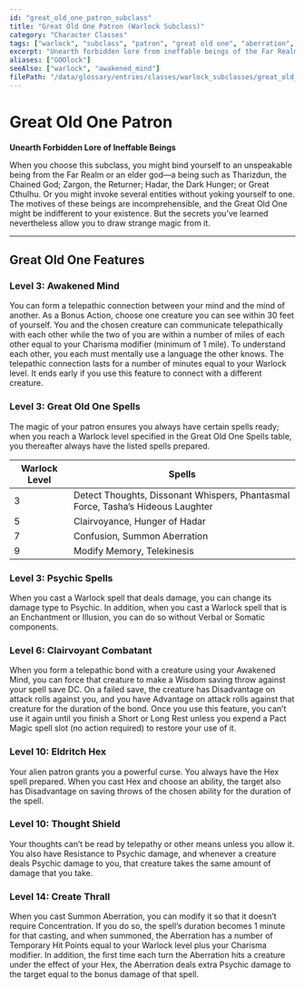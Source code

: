```yaml
---
id: "great_old_one_patron_subclass"
title: "Great Old One Patron (Warlock Subclass)"
category: "Character Classes"
tags: ["warlock", "subclass", "patron", "great old one", "aberration", "psychic", "telepathy"]
excerpt: "Unearth forbidden lore from ineffable beings of the Far Realm, touching other minds with alien power."
aliases: ["GOOlock"]
seeAlso: ["warlock", "awakened_mind"]
filePath: "/data/glossary/entries/classes/warlock_subclasses/great_old_one.md"
---
```

# Great Old One Patron

**Unearth Forbidden Lore of Ineffable Beings**

When you choose this subclass, you might bind yourself to an unspeakable being from the Far Realm or an elder god—a being such as Tharizdun, the Chained God; Zargon, the Returner; Hadar, the Dark Hunger; or Great Cthulhu. Or you might invoke several entities without yoking yourself to one. The motives of these beings are incomprehensible, and the Great Old One might be indifferent to your existence. But the secrets you’ve learned nevertheless allow you to draw strange magic from it.

---
## Great Old One Features

### Level 3: Awakened Mind
You can form a telepathic connection between your mind and the mind of another. As a <span data-term-id="bonus_action" class="glossary-term-link-from-markdown">Bonus Action</span>, choose one creature you can see within 30 feet of yourself. You and the chosen creature can communicate telepathically with each other while the two of you are within a number of miles of each other equal to your Charisma modifier (minimum of 1 mile). To understand each other, you each must mentally use a language the other knows.
The telepathic connection lasts for a number of minutes equal to your Warlock level. It ends early if you use this feature to connect with a different creature.

### Level 3: Great Old One Spells
The magic of your patron ensures you always have certain <span data-term-id="spells_chapter" class="glossary-term-link-from-markdown">spells</span> ready; when you reach a Warlock level specified in the Great Old One Spells table, you thereafter always have the listed <span data-term-id="spells_chapter" class="glossary-term-link-from-markdown">spells</span> prepared.

| Warlock Level | Spells                                                                  |
|---------------|-------------------------------------------------------------------------|
| 3             | Detect Thoughts, Dissonant Whispers, Phantasmal Force, Tasha’s Hideous Laughter |
| 5             | Clairvoyance, Hunger of Hadar                                           |
| 7             | Confusion, Summon Aberration                                            |
| 9             | Modify Memory, Telekinesis                                              |

### Level 3: Psychic Spells
When you cast a Warlock <span data-term-id="spells_chapter" class="glossary-term-link-from-markdown">spell</span> that deals damage, you can change its damage type to Psychic. In addition, when you cast a Warlock <span data-term-id="spells_chapter" class="glossary-term-link-from-markdown">spell</span> that is an <span data-term-id="enchantment_school" class="glossary-term-link-from-markdown">Enchantment</span> or <span data-term-id="illusion_school" class="glossary-term-link-from-markdown">Illusion</span>, you can do so without <span data-term-id="spell_components_rules" class="glossary-term-link-from-markdown">Verbal</span> or <span data-term-id="spell_components_rules" class="glossary-term-link-from-markdown">Somatic</span> components.

### Level 6: Clairvoyant Combatant
When you form a telepathic bond with a creature using your Awakened Mind, you can force that creature to make a <span data-term-id="wisdom_saving_throw" class="glossary-term-link-from-markdown">Wisdom saving throw</span> against your <span data-term-id="spell_save_dc" class="glossary-term-link-from-markdown">spell save DC</span>. On a failed save, the creature has <span data-term-id="disadvantage" class="glossary-term-link-from-markdown">Disadvantage</span> on <span data-term-id="attack_roll" class="glossary-term-link-from-markdown">attack rolls</span> against you, and you have <span data-term-id="advantage" class="glossary-term-link-from-markdown">Advantage</span> on <span data-term-id="attack_roll" class="glossary-term-link-from-markdown">attack rolls</span> against that creature for the duration of the bond.
Once you use this feature, you can’t use it again until you finish a <span data-term-id="short_rest" class="glossary-term-link-from-markdown">Short</span> or <span data-term-id="long_rest" class="glossary-term-link-from-markdown">Long Rest</span> unless you expend a Pact Magic <span data-term-id="spell_level_slots" class="glossary-term-link-from-markdown">spell slot</span> (no <span data-term-id="action" class="glossary-term-link-from-markdown">action</span> required) to restore your use of it.

### Level 10: Eldritch Hex
Your alien patron grants you a powerful curse. You always have the Hex <span data-term-id="spells_chapter" class="glossary-term-link-from-markdown">spell</span> prepared. When you cast Hex and choose an ability, the target also has <span data-term-id="disadvantage" class="glossary-term-link-from-markdown">Disadvantage</span> on <span data-term-id="saving_throw" class="glossary-term-link-from-markdown">saving throws</span> of the chosen ability for the duration of the <span data-term-id="spells_chapter" class="glossary-term-link-from-markdown">spell</span>.

### Level 10: Thought Shield
Your thoughts can’t be read by telepathy or other means unless you allow it. You also have <span data-term-id="resistance" class="glossary-term-link-from-markdown">Resistance</span> to <span data-term-id="psychic_damage" class="glossary-term-link-from-markdown">Psychic damage</span>, and whenever a creature deals <span data-term-id="psychic_damage" class="glossary-term-link-from-markdown">Psychic damage</span> to you, that creature takes the same amount of damage that you take.

### Level 14: Create Thrall
When you cast Summon Aberration, you can modify it so that it doesn’t require <span data-term-id="concentration" class="glossary-term-link-from-markdown">Concentration</span>. If you do so, the <span data-term-id="spells_chapter" class="glossary-term-link-from-markdown">spell’s</span> duration becomes 1 minute for that casting, and when summoned, the Aberration has a number of <span data-term-id="temporary_hp" class="glossary-term-link-from-markdown">Temporary Hit Points</span> equal to your Warlock level plus your Charisma modifier.
In addition, the first time each turn the Aberration hits a creature under the effect of your Hex, the Aberration deals extra <span data-term-id="psychic_damage" class="glossary-term-link-from-markdown">Psychic damage</span> to the target equal to the bonus damage of that <span data-term-id="spells_chapter" class="glossary-term-link-from-markdown">spell</span>.
